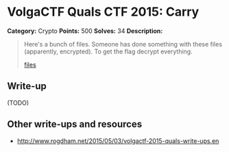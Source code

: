 # VolgaCTF Quals CTF 2015: Carry

**Category:** Crypto
**Points:** 500
**Solves:** 34
**Description:**

> Here's a bunch of files. Someone has done something with these files (apparently, encrypted). To get the flag decrypt everything.
> 
> [files](http://files.2015.volgactf.ru/carry/data.zip)

## Write-up

(TODO)

## Other write-ups and resources

* <http://www.rogdham.net/2015/05/03/volgactf-2015-quals-write-ups.en> 
